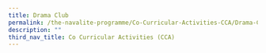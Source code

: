 ```yaml
---
title: Drama Club
permalink: /the-navalite-programme/Co-Curricular-Activities-CCA/Drama-Club/
description: ""
third_nav_title: Co Curricular Activities (CCA)
---
```

